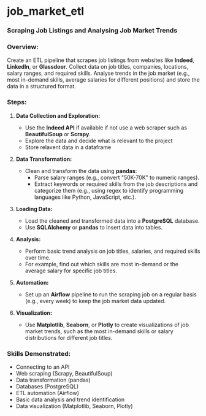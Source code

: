 # job_market_etl

### **Scraping Job Listings and Analysing Job Market Trends**

### **Overview:**

Create an ETL pipeline that scrapes job listings from websites like **Indeed**, **LinkedIn**, or **Glassdoor**. Collect data on job titles, companies, locations, salary ranges, and required skills. Analyse trends in the job market (e.g., most in-demand skills, average salaries for different positions) and store the data in a structured format.

### **Steps:**

1. **Data Collection and Exploration:**
    - Use the **Indeed API** if available if not use a web scraper such as **BeautifulSoup** or **Scrapy**.
    - Explore the data and decide what is relevant to the project
    - Store relavent data in a dataframe

2. **Data Transformation:**
    - Clean and transform the data using **pandas**:
        - Parse salary ranges (e.g., convert "50K-70K" to numeric ranges).
        - Extract keywords or required skills from the job descriptions and categorize them (e.g., using regex to identify programming languages like Python, JavaScript, etc.).
3. **Loading Data:**
    - Load the cleaned and transformed data into a **PostgreSQL** database.
    - Use **SQLAlchemy** or **pandas** to insert data into tables.
4. **Analysis:**
    - Perform basic trend analysis on job titles, salaries, and required skills over time.
    - For example, find out which skills are most in-demand or the average salary for specific job titles.
5. **Automation:**
    - Set up an **Airflow** pipeline to run the scraping job on a regular basis (e.g., every week) to keep the job market data updated.
6. **Visualization:**
    - Use **Matplotlib**, **Seaborn**, or **Plotly** to create visualizations of job market trends, such as the most in-demand skills or salary distributions for different job titles.

### **Skills Demonstrated:**

- Connecting to an API 
- Web scraping (Scrapy, BeautifulSoup)
- Data transformation (pandas)
- Databases (PostgreSQL)
- ETL automation (Airflow)
- Basic data analysis and trend identification
- Data visualization (Matplotlib, Seaborn, Plotly)